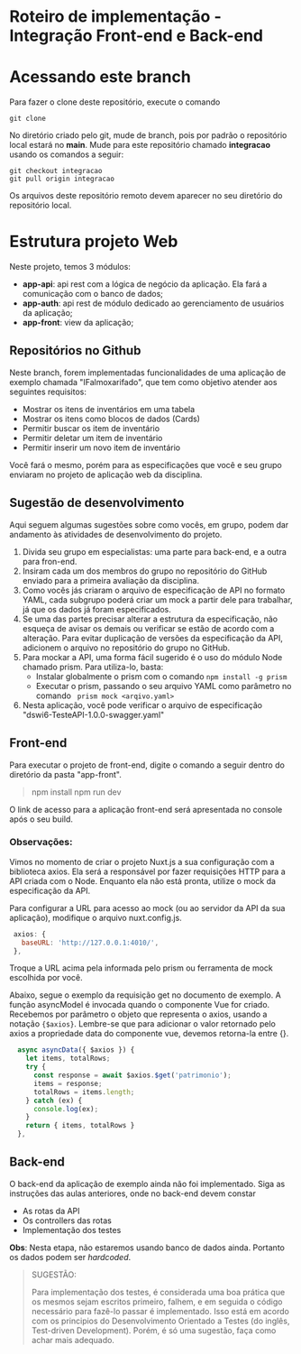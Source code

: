 # Roteiro de implementação - Integração Front-end e Back-end
# Acessando este branch

Para fazer o clone deste repositório, execute o comando

```git
git clone 
```

No diretório criado pelo git, mude de branch, pois por padrão o repositório local estará no **main**. Mude para este repositório chamado **integracao** usando os comandos a seguir:

```git
git checkout integracao
git pull origin integracao
```

Os arquivos deste repositório remoto devem aparecer no seu diretório do repositório local.

# Estrutura projeto Web

Neste projeto, temos 3 módulos:

- **app-api**: api rest com a lógica de negócio da aplicação. Ela fará a comunicação com o banco de dados;
- **app-auth**: api rest de módulo dedicado ao gerenciamento de usuários da aplicação;
- **app-front**: view da aplicação;

## Repositórios no Github

Neste branch, forem implementadas funcionalidades de uma aplicação de exemplo chamada "IFalmoxarifado", que tem como objetivo atender aos seguintes requisitos:

- Mostrar os itens de inventários em uma tabela
- Mostrar os itens como blocos de dados (Cards)
- Permitir buscar os item de inventário
- Permitir deletar um item de inventário
- Permitir inserir um novo item de inventário

Você fará o mesmo, porém para as especificações que você e seu grupo enviaram no projeto de aplicação web da disciplina.

## Sugestão de desenvolvimento

Aqui seguem algumas sugestões sobre como vocês, em grupo, podem dar andamento às atividades de desenvolvimento do projeto.

1. Divida seu grupo em especialistas: uma parte para back-end, e a outra para fron-end.
2. Insiram cada um dos membros do grupo no repositório do GitHub enviado para a primeira avaliação da disciplina.
3. Como vocês jás criaram o arquivo de especificação de API no formato YAML, cada subgrupo poderá criar um mock a partir dele para trabalhar, já que os dados já foram especificados.
4. Se uma das partes precisar alterar a estrutura da especificação, não esqueça de avisar os demais ou verificar se estão de acordo com a alteração. Para evitar duplicação de versões da especificação da API, adicionem o arquivo no repositório do grupo no GitHub.
5. Para mockar a API, uma forma fácil sugerido é o uso do módulo Node chamado prism. Para utiliza-lo, basta:
    - Instalar globalmente o prism com o comando ```npm install -g prism```
    - Executar o prism, passando o seu arquivo YAML como parâmetro no comando ``` prism mock <arqivo.yaml>```
6. Nesta aplicação, você pode verificar o arquivo de especificação "dswi6-TesteAPI-1.0.0-swagger.yaml" 

## Front-end

Para executar o projeto de front-end, digite o comando a seguir dentro do diretório da pasta "app-front".

> npm install
> npm run dev

O link de acesso para a aplicação front-end será apresentada no console após o seu build.

### Observações:
Vimos no momento de criar o projeto Nuxt.js a sua configuração com a biblioteca axios. Ela será a responsável por fazer requisições HTTP para a API criada com o Node. Enquanto ela não está pronta, utilize o mock da especificação da API.

Para configurar a URL para acesso ao mock (ou ao servidor da API da sua aplicação), modifique o arquivo nuxt.config.js.

 ```js
  axios: {
    baseURL: 'http://127.0.0.1:4010/',
  },
 ```
Troque a URL acima pela informada pelo prism ou ferramenta de mock escolhida por você.

Abaixo, segue o exemplo da requisição get no documento de exemplo. A função asyncModel é invocada quando o componente Vue for criado. Recebemos por parâmetro o objeto que representa o axios, usando a notação ```{$axios}```. Lembre-se que para adicionar o valor retornado pelo axios a propriedade data do componente vue, devemos retorna-la entre {}.

```javascript
  async asyncData({ $axios }) {
    let items, totalRows;
    try {
      const response = await $axios.$get('patrimonio');
      items = response;
      totalRows = items.length;
    } catch (ex) {
      console.log(ex);
    }
    return { items, totalRows }
  },
```

## Back-end

O back-end da aplicação de exemplo ainda não foi implementado. Siga as instruções das aulas anteriores, onde no back-end devem constar

  - As rotas da API
  - Os controllers das rotas
  - Implementação dos testes

**Obs**: Nesta etapa, não estaremos usando banco de dados ainda. Portanto os dados podem ser *hardcoded*.

> SUGESTÃO:
>
> Para implementação dos testes, é considerada uma boa prática que os mesmos sejam escritos primeiro, falhem, e em seguida o código necessário para fazê-lo passar é implementado. Isso está em acordo com os principios do Desenvolvimento Orientado a Testes (do inglês, Test-driven Development). Porém, é só uma sugestão, faça como achar mais adequado.
